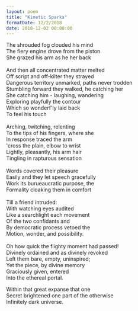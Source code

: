 ```yaml
---
layout: poem
title: "Kinetic Sparks"
formatDate: 12/2/2018
date: 2018-12-02 00:00:00
---
```

The shrouded fog clouded his mind<br>
The fiery engine drove from the piston<br>
She grazed his arm as he her back<br>
<br>
And then all concentrated matter melted<br>
Off script and off-kilter they strayed<br>
Dangerous territory unmarked, paths never trodden<br>
Stumbling forward they walked, he catching her<br>
She catching him - laughing, wandering<br>
Exploring playfully the contour<br>
Which so wonderf'ly laid back<br>
To feel his touch<br>
<br>
Arching, twitching, relenting<br>
To the tips of his fingers, where she<br>
In response traced the arm<br>
'cross the plain, elbow to wrist<br>
Lightly, pleasantly, his arm hair<br>
Tingling in rapturous sensation<br>
<br>
Words covered their pleasure<br>
Easily and they let speech gracefully<br>
Work its burueaucratic purpose, the<br>
Formality cloaking them in comfort<br>
<br>
Till a friend intruded:<br>
With watching eyes audited<br>
Like a searchlight each movement<br>
Of the two confidants and<br>
By democratic process vetoed the<br>
Motion, wonder, and possibility.<br>
<br>
Oh how quick the flighty moment had passed!<br>
Divinely ordained and as divinely revoked<br>
Left them bare, empty, uninspired;<br>
Yet the piece, by divine memory<br>
Graciously given, entered<br>
Into the ethereal portal.<br>

Within that great expanse that one<br>
Secret brightened one part of the otherwise<br>
Infinitely dark universe.<br>
